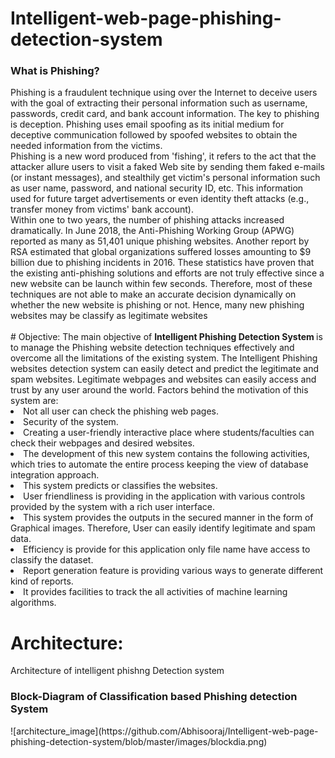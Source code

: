 # Intelligent-web-page-phishing-detection-system
<h3> What is Phishing? </h3>
Phishing is a fraudulent technique using over the Internet to deceive users with the goal of extracting their personal information such as username, passwords, credit card, and bank account information. The key to phishing is deception. Phishing uses email spoofing as its initial medium for deceptive communication followed by spoofed websites to obtain the needed information from the victims. 
<br/>Phishing is a new word produced from 'fishing', it refers to the act that the attacker allure users to visit a faked Web site by sending them faked e-mails (or instant messages), and stealthily get victim's personal information such as user name, password, and national security ID, etc. This information used for future target advertisements or even identity theft attacks (e.g., transfer money from victims' bank account). 
<br/>Within one to two years, the number of phishing attacks increased dramatically. In June 2018, the Anti-Phishing Working Group (APWG) reported as many as 51,401 unique phishing websites. Another report by RSA estimated that global organizations suffered losses amounting to $9 billion due to phishing incidents in 2016. These statistics have proven that the existing anti-phishing solutions and efforts are not truly effective since a new website can be launch within few seconds. Therefore, most of these techniques are not able to make an accurate decision dynamically on whether the new website is phishing or not. Hence, many new phishing websites may be classify as legitimate websites
<br/>
<br/>
# Objective:
The main objective of <b>Intelligent Phishing Detection System </b> is to manage the Phishing website detection techniques effectively and overcome all the limitations of the existing system. The Intelligent Phishing websites detection system can easily detect and predict the legitimate and spam websites. Legitimate webpages and websites can easily access and trust by any user around the world. Factors behind the motivation of this system are:
<br/>
<li>	Not all user can check the phishing web pages.</li>
<li>	Security of the system.</li>
<li>	Creating a user-friendly interactive place where students/faculties can check their webpages and desired websites. </li>
 <li> The development of this new system contains the following activities, which tries to automate the entire process keeping the view of database integration approach.</li>
<li>  This system predicts or classifies the websites. </li>
<li>	User friendliness is providing in the application with various controls provided by the system with a rich user interface. </li>
<li>	This system provides the outputs in the secured manner in the form of Graphical images. Therefore, User can easily identify legitimate and spam data.</li>
<li>	Efficiency is provide for this application only file name have access to classify the dataset.</li>
<li>	Report generation feature is providing various ways to generate different kind of reports.</li>
<li>	It provides facilities to track the all activities of machine learning algorithms.</li>

# Architecture:
Architecture of intelligent phishng Detection system
<h3> Block-Diagram of Classification based Phishing detection System </h4>
![architecture_image](https://github.com/Abhisooraj/Intelligent-web-page-phishing-detection-system/blob/master/images/blockdia.png)
